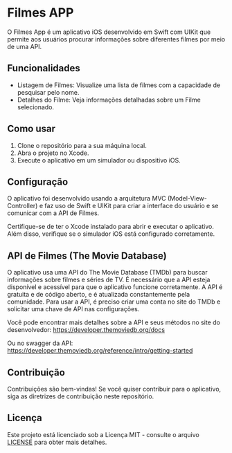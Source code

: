 # Filmes APP

O Filmes App é um aplicativo iOS desenvolvido em Swift com UIKit que permite aos usuários procurar informações sobre diferentes filmes por meio de uma API.

## Funcionalidades

- Listagem de Filmes: Visualize uma lista de filmes com a capacidade de pesquisar pelo nome.
- Detalhes do Filme: Veja informações detalhadas sobre um Filme selecionado.

## Como usar

1. Clone o repositório para a sua máquina local.
2. Abra o projeto no Xcode.
3. Execute o aplicativo em um simulador ou dispositivo iOS.

## Configuração

O aplicativo foi desenvolvido usando a arquitetura MVC (Model-View-Controller) e faz uso de Swift e UIKit para criar a interface do usuário e se comunicar com a API de Filmes.

Certifique-se de ter o Xcode instalado para abrir e executar o aplicativo. Além disso, verifique se o simulador iOS está configurado corretamente.

## API de Filmes (The Movie Database)


O aplicativo usa uma API do The Movie Database (TMDb) para buscar informações sobre filmes e séries de TV. É necessário que a API esteja disponível e acessível para que o aplicativo funcione corretamente. A API é gratuita e de código aberto, e é atualizada constantemente pela comunidade. Para usar a API, é preciso criar uma conta no site do TMDb e solicitar uma chave de API nas configurações. 

Você pode encontrar mais detalhes sobre a API e seus métodos no site do desenvolvedor: https://developer.themoviedb.org/docs 

Ou no swagger da API: https://developer.themoviedb.org/reference/intro/getting-started


## Contribuição

Contribuições são bem-vindas! Se você quiser contribuir para o aplicativo, siga as diretrizes de contribuição neste repositório.

## Licença

Este projeto está licenciado sob a Licença MIT - consulte o arquivo [LICENSE](LICENSE) para obter mais detalhes.
